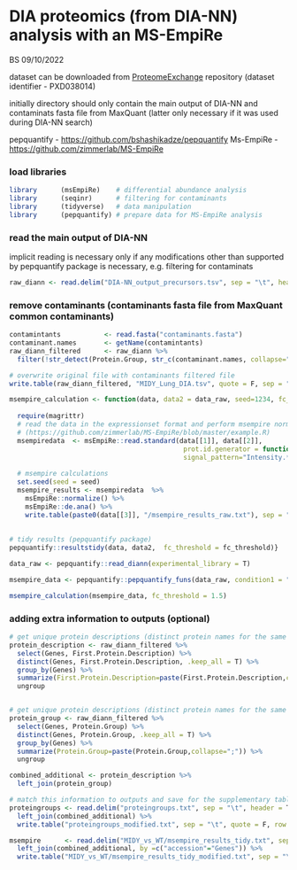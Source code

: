 DIA proteomics (from DIA-NN) analysis with an MS-EmpiRe
================
BS
09/10/2022

dataset can be downloaded from [ProteomeExchange](http://www.proteomexchange.org/) repository (dataset identifier - PXD038014)

initially directory should only contain the main output of DIA-NN and
contaminats fasta file from MaxQuant (latter only necessary if it was
used during DIA-NN search)

pepquantify - <https://github.com/bshashikadze/pepquantify> Ms-EmpiRe -
<https://github.com/zimmerlab/MS-EmpiRe>

### load libraries

``` r
library      (msEmpiRe)    # differential abundance analysis
library      (seqinr)      # filtering for contaminants
library      (tidyverse)   # data manipulation
library      (pepquantify) # prepare data for MS-EmpiRe analysis
```

### read the main output of DIA-NN

implicit reading is necessary only if any modifications other than
supported by pepquantify package is necessary, e.g. filtering for
contaminats

``` r
raw_diann <- read.delim("DIA-NN_output_precursors.tsv", sep = "\t", header = T) 
```

### remove contaminants (contaminants fasta file from MaxQuant common contaminants)

``` r
contamintants           <- read.fasta("contaminants.fasta")
contaminant.names       <- getName(contamintants) 
raw_diann_filtered      <- raw_diann %>% 
  filter(!str_detect(Protein.Group, str_c(contaminant.names, collapse="|")))

# overwrite original file with contaminants filtered file
write.table(raw_diann_filtered, "MIDY_Lung_DIA.tsv", quote = F, sep = "\t", row.names = F)
```

``` r
msempire_calculation <- function(data, data2 = data_raw, seed=1234, fc_threshold = 1.5) {
  
  require(magrittr)
  # read the data in the expressionset format and perform msempire normalization and quantification  
  # (https://github.com/zimmerlab/MS-EmpiRe/blob/master/example.R)
  msempiredata  <- msEmpiRe::read.standard(data[[1]], data[[2]],
                                            prot.id.generator = function(pep) unlist(strsplit(pep, "\\.[0-9]*$"))[1],
                                            signal_pattern="Intensity.*")
  
  # msempire calculations
  set.seed(seed = seed)
  msempire_results <- msempiredata  %>%
    msEmpiRe::normalize() %>%
    msEmpiRe::de.ana() %>%
    write.table(paste0(data[[3]], "/msempire_results_raw.txt"), sep = "\t", row.names = F)
  
  
# tidy results (pepquantify package)
pepquantify::resultstidy(data, data2,  fc_threshold = fc_threshold)}
```

``` r
data_raw <- pepquantify::read_diann(experimental_library = T)
```

``` r
msempire_data <- pepquantify::pepquantify_funs(data_raw, condition1 = "MIDY", condition2 = "WT", imputation = TRUE)
```

``` r
msempire_calculation(msempire_data, fc_threshold = 1.5)
```

### adding extra information to outputs (optional)

``` r
# get unique protein descriptions (distinct protein names for the same genes will be aggregated in one row separated by semicolon)
protein_description <- raw_diann_filtered %>% 
  select(Genes, First.Protein.Description) %>% 
  distinct(Genes, First.Protein.Description, .keep_all = T) %>% 
  group_by(Genes) %>% 
  summarize(First.Protein.Description=paste(First.Protein.Description,collapse=";")) %>% 
  ungroup


# get unique protein descriptions (distinct protein names for the same genes will be aggregated in one row separated by semicolon)
protein_group <- raw_diann_filtered %>% 
  select(Genes, Protein.Group) %>% 
  distinct(Genes, Protein.Group, .keep_all = T) %>% 
  group_by(Genes) %>% 
  summarize(Protein.Group=paste(Protein.Group,collapse=";")) %>% 
  ungroup

combined_additional <- protein_description %>% 
  left_join(protein_group)
```

``` r
# match this information to outputs and save for the supplementary tables
proteingroups <- read.delim("proteingroups.txt", sep = "\t", header = T) %>% 
  left_join(combined_additional) %>% 
  write.table("proteingroups_modified.txt", sep = "\t", quote = F, row.names = F)
```


``` r
msempire      <- read.delim("MIDY_vs_WT/msempire_results_tidy.txt", sep = "\t", header = T) %>% 
  left_join(combined_additional, by =c("accession"="Genes")) %>% 
  write.table("MIDY_vs_WT/msempire_results_tidy_modified.txt", sep = "\t", quote = F, row.names = F)
```
